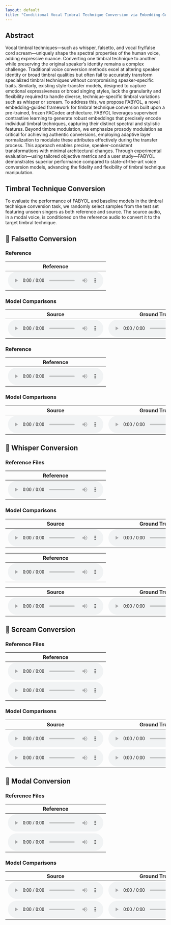 ```yaml
---
layout: default
title: "Conditional Vocal Timbral Technique Conversion via Embedding-Guided Attribute Modulation"
---
```


<!-- Link to custom CSS to hide GitHub button and footer -->
<link rel="stylesheet" href="/assets/css/style.css">

## Abstract

Vocal timbral techniques—such as whisper, falsetto, and vocal fry/false cord scream—uniquely shape the spectral properties of the human voice, adding expressive nuance. Converting one timbral technique to another while preserving the original speaker’s identity remains a complex challenge. Traditional voice conversion methods excel at altering speaker identity or broad timbral qualities but often fail to accurately transform specialized timbral techniques without compromising speaker-specific traits. Similarly, existing style-transfer models, designed to capture emotional expressiveness or broad singing styles, lack the granularity and flexibility required to handle diverse, technique-specific timbral variations such as whisper or scream. To address this, we propose FABYOL, a novel embedding-guided framework for timbral technique conversion built upon a pre-trained, frozen FACodec architecture. FABYOL leverages supervised contrastive learning to generate robust embeddings that precisely encode individual timbral techniques, capturing their distinct spectral and stylistic features. Beyond timbre modulation, we emphasize prosody modulation as critical for achieving authentic conversions, employing adaptive layer normalization to modulate these attributes effectively during the transfer process. This approach enables precise, speaker-consistent transformations with minimal architectural changes. Through experimental evaluation—using tailored objective metrics and a user study—FABYOL demonstrates superior performance compared to state-of-the-art voice conversion models, advancing the fidelity and flexibility of timbral technique manipulation.

## Timbral Technique Conversion

To evaluate the performance of FABYOL and baseline models in the timbral technique conversion task, we randomly select samples from the test set featuring unseen singers as both reference and source. The source audio, in a modal voice, is conditioned on the reference audio to convert it to the target timbral technique.

<h2>🎵 Falsetto Conversion</h2>

<h3>Reference</h3>
<table class="reference-files">
  <thead>
    <tr>
      <th>Reference</th>
    </tr>
  </thead>
  <tbody>
    <tr>
      <td><audio controls src="audio/conversion/falsetto/1/ref_jvs001_falset10_BASIC5000_1635.wav"></audio></td>
    </tr>
  </tbody>
</table>

<h3>Model Comparisons</h3>
<table class="model-comparisons">
  <thead>
    <tr>
      <th>Source</th>
      <th>Ground Truth</th>
      <th>CosyVoice</th>
      <th>FreeVC</th>
      <th>FACodec</th>
      <th>FABYOL (Proposed)</th>
    </tr>
  </thead>
  <tbody>
    <tr>
      <td><audio controls src="audio/conversion/falsetto/1/source_jvs021_parallel100_VOICEACTRESS100_005.wav"></audio></td>
      <td><audio controls src="audio/conversion/falsetto/1/GT_jvs021_falset10_VOICEACTRESS100_005.wav"></audio></td>
      <td><audio controls src="audio/conversion/falsetto/1/COSYjvs021_parallel100_VOICEACTRESS100_005_to_falsetto_jvs001_falset10_BASIC5000_1635.wav"></audio></td>
      <td><audio controls src="audio/conversion/falsetto/1/Free_jvs021_parallel100_VOICEACTRESS100_005_to_falsetto_jvs001_falset10_BASIC5000_1635.wav"></audio></td>
      <td><audio controls src="audio/conversion/falsetto/1/ORI_jvs021_parallel100_VOICEACTRESS100_005_to_falsetto_jvs001_falset10_BASIC5000_1635.wav"></audio></td>
      <td><audio controls src="audio/conversion/falsetto/1/PRO_jvs021_parallel100_VOICEACTRESS100_005_to_falsetto_ref1_jvs001_falset10_BASIC5000_1635.wav"></audio></td>
    </tr>
  </tbody>
</table>
<h3>Reference</h3>
<table class="reference-files">
  <thead>
    <tr>
      <th>Reference</th>
    </tr>
  </thead>
  <tbody>
    <tr>
      <td><audio controls src="audio/conversion/falsetto/2/jvs019_falset10_VOICEACTRESS100_003.wav"></audio></td>
    </tr>
  </tbody>
</table>
<h3>Model Comparisons</h3>
<table class="model-comparisons">
  <thead>
    <tr>
      <th>Source</th>
      <th>Ground Truth</th>
      <th>CosyVoice</th>
      <th>FreeVC</th>
      <th>FACodec</th>
      <th>FABYOL (Proposed)</th>
    </tr>
  </thead>
  <tbody>
    <tr>
      <td><audio controls src="audio/conversion/falsetto/2/SOUCREjvs047_parallel100_VOICEACTRESS100_001.wav"></audio></td>
      <td><audio controls src="audio/conversion/falsetto/2/GT_jvs047_falset10_VOICEACTRESS100_001.wav"></audio></td>
      <td><audio controls src="audio/conversion/falsetto/2/COSY_jvs047_parallel100_VOICEACTRESS100_001_to_falsetto_jvs019_falset10_VOICEACTRESS100_003.wav"></audio></td>
      <td><audio controls src="audio/conversion/falsetto/2/FREE_jvs047_parallel100_VOICEACTRESS100_001_to_falsetto_jvs019_falset10_VOICEACTRESS100_003.wav"></audio></td>
      <td><audio controls src="audio/conversion/falsetto/2/ORI_jvs047_parallel100_VOICEACTRESS100_001_to_falsetto_jvs019_falset10_VOICEACTRESS100_003.wav"></audio></td>
      <td><audio controls src="audio/conversion/falsetto/2/FABYOL_jvs047_parallel100_VOICEACTRESS100_001_to_falsetto_ref2_jvs019_falset10_VOICEACTRESS100_003.wav"></audio></td>
    </tr>
  </tbody>
</table>
<h2>🎵 Whisper Conversion</h2>

<h3>Reference Files</h3>
<table class="reference-files">
  <thead>
    <tr>
      <th>Reference</th>
    </tr>
  </thead>
  <tbody>
    <tr>
      <td><audio controls src="audio/conversion/whisper/2/ref_jvs019_whisper10_TRAVEL1000_0391.wav"></audio></td>
    </tr>
  </tbody>
</table>

<h3>Model Comparisons</h3>
<table class="model-comparisons">
  <thead>
    <tr>
      <th>Source</th>
      <th>Ground Truth</th>
      <th>CosyVoice</th>
      <th>FreeVC</th>
      <th>FACodec</th>
      <th>FABYOL (Proposed)</th>
    </tr>
  </thead>
  <tbody>
    <tr>
      <td><audio controls src="audio/conversion/whisper/1/jvs025_parallel100_VOICEACTRESS100_002.wav"></audio></td>
      <td><audio controls src="audio/conversion/whisper/1/GT_jvs025_whisper10_VOICEACTRESS100_002.wav"></audio></td>
      <td><audio controls src="audio/conversion/whisper/1/COSY_jvs025_parallel100_VOICEACTRESS100_002_to_whisper_jvs019_whisper10_TRAVEL1000_0391.wav"></audio></td>
      <td><audio controls src="audio/conversion/whisper/1/FREE_jvs025_parallel100_VOICEACTRESS100_001_to_whisper_jvs019_whisper10_TRAVEL1000_0391.wavv"></audio></td>
      <td><audio controls src="audio/conversion/whisper/1/ORI_jvs021_parallel100_VOICEACTRESS100_005_to_whisper_jvs001_whisper10_BASIC5000_1635.wav"></audio></td>
      <td><audio controls src="audio/conversion/whisper/1/PRO_jvs025_parallel100_VOICEACTRESS100_002_to_whisper_ref2_jvs019_whisper10_TRAVEL1000_0391.wav"></audio></td>
    </tr>
  </tbody>
</table>
<table class="reference-files">
  <thead>
    <tr>
      <th>Reference</th>
    </tr>
  </thead>
  <tbody>
    <tr>
      <td><audio controls src="audio/conversion/whisper/2/ref_jvs001_whisper10_BASIC5000_1140.wav"></audio></td>
    </tr>
  </tbody>
</table>
<table class="model-comparisons">
  <thead>
    <tr>
      <th>Source</th>
      <th>Ground Truth</th>
      <th>CosyVoice</th>
      <th>FreeVC</th>
      <th>FACodec</th>
      <th>FABYOL (Proposed)</th>
    </tr>
  </thead>
  <tbody>
    <tr>
      <td><audio controls src="audio/conversion/whisper/2/SOURCEjvs047_parallel100_VOICEACTRESS100_001.wav"></audio></td>
      <td><audio controls src="audio/conversion/whisper/2/GT_jvs047_whisper10_VOICEACTRESS100_001.wav"></audio></td>
      <td><audio controls src="audio/conversion/whisper/2/COSY_jvs021_parallel100_VOICEACTRESS100_003_to_whisper_jvs001_whisper10_BASIC5000_1140.wav"></audio></td>
      <td><audio controls src="audio/conversion/whisper/2/FREE_jvs021_parallel100_VOICEACTRESS100_003_to_whisper_jvs001_whisper10_BASIC5000_1140.wav"></audio></td>
      <td><audio controls src="audio/conversion/whisper/2/ORI_jvs021_parallel100_VOICEACTRESS100_003_to_whisper_jvs001_whisper10_BASIC5000_1140.wav"></audio></td>
      <td><audio controls src="audio/conversion/whisper/2/PRO_jvs021_parallel100_VOICEACTRESS100_003_to_whisper_ref1_jvs001_whisper10_BASIC5000_1140.wav"></audio></td>
    </tr>
  </tbody>
</table>
<h2>🎵 Scream Conversion</h2>

<h3>Reference Files</h3>
<table class="reference-files">
  <thead>
    <tr>
      <th>Reference</th>
    </tr>
  </thead>
  <tbody>
    <tr>
      <td><audio controls src="audio/conversion/scream/1/ref_jvs001_scream10_BASIC5000_1635.wav"></audio></td>
    </tr>
    <tr>
      <td><audio controls src="audio/conversion/scream/2/ref_jvs001_scream10_BASIC5000_1635.wav"></audio></td>
    </tr>
  </tbody>
</table>

<h3>Model Comparisons</h3>
<table class="model-comparisons">
  <thead>
    <tr>
      <th>Source</th>
      <th>Ground Truth</th>
      <th>CosyVoice</th>
      <th>FreeVC</th>
      <th>FACodec</th>
      <th>FABYOL (Proposed)</th>
    </tr>
  </thead>
  <tbody>
    <tr>
      <td><audio controls src="audio/conversion/scream/1/source_jvs021_parallel100_VOICEACTRESS100_005.wav"></audio></td>
      <td><audio controls src="audio/conversion/scream/1/GT_jvs021_scream10_VOICEACTRESS100_005.wav"></audio></td>
      <td><audio controls src="audio/conversion/scream/1/COSYjvs021_parallel100_VOICEACTRESS100_005_to_scream_jvs001_scream10_BASIC5000_1635.wav"></audio></td>
      <td><audio controls src="audio/conversion/scream/1/Free_jvs021_parallel100_VOICEACTRESS100_005_to_scream_jvs001_scream10_BASIC5000_1635.wav"></audio></td>
      <td><audio controls src="audio/conversion/scream/1/ORI_jvs021_parallel100_VOICEACTRESS100_005_to_scream_jvs001_scream10_BASIC5000_1635.wav"></audio></td>
      <td><audio controls src="audio/conversion/scream/1/FABYOL_jvs021_parallel100_VOICEACTRESS100_005_to_scream_ref1_jvs001_scream10_BASIC5000_1635.wav"></audio></td>
    </tr>
    <tr>
      <td><audio controls src="audio/conversion/scream/2/SOURCEjvs047_parallel100_VOICEACTRESS100_001.wav"></audio></td>
      <td><audio controls src="audio/conversion/scream/2/GT_jvs047_scream10_VOICEACTRESS100_001.wav"></audio></td>
      <td><audio controls src="audio/conversion/scream/2/COSYjvs047_parallel100_VOICEACTRESS100_001_to_scream_jvs001_scream10_BASIC5000_1635.wav"></audio></td>
      <td><audio controls src="audio/conversion/scream/2/FREEjvs047_parallel100_VOICEACTRESS100_001_to_scream_jvs001_scream10_BASIC5000_1635.wav"></audio></td>
      <td><audio controls src="audio/conversion/scream/2/ORI_jvs047_parallel100_VOICEACTRESS100_001_to_scream_jvs001_scream10_BASIC5000_1635.wav"></audio></td>
      <td><audio controls src="audio/conversion/scream/2/FABYOL_jvs047_parallel100_VOICEACTRESS100_001_to_scream_ref1_jvs001_scream10_BASIC5000_1635.wav"></audio></td>
    </tr>
  </tbody>
</table>

<h2>🎵 Modal Conversion</h2>

<h3>Reference Files</h3>
<table class="reference-files">
  <thead>
    <tr>
      <th>Reference</th>
    </tr>
  </thead>
  <tbody>
    <tr>
      <td><audio controls src="audio/conversion/modal/1/ref_jvs001_modal10_BASIC5000_1635.wav"></audio></td>
    </tr>
    <tr>
      <td><audio controls src="audio/conversion/modal/2/ref_jvs001_modal10_BASIC5000_1635.wav"></audio></td>
    </tr>
  </tbody>
</table>

<h3>Model Comparisons</h3>
<table class="model-comparisons">
  <thead>
    <tr>
      <th>Source</th>
      <th>Ground Truth</th>
      <th>CosyVoice</th>
      <th>FreeVC</th>
      <th>FACodec</th>
      <th>FABYOL (Proposed)</th>
    </tr>
  </thead>
  <tbody>
    <tr>
      <td><audio controls src="audio/conversion/modal/1/source_jvs021_parallel100_VOICEACTRESS100_005.wav"></audio></td>
      <td><audio controls src="audio/conversion/modal/1/GT_jvs021_modal10_VOICEACTRESS100_005.wav"></audio></td>
      <td><audio controls src="audio/conversion/modal/1/COSYjvs021_parallel100_VOICEACTRESS100_005_to_modal_jvs001_modal10_BASIC5000_1635.wav"></audio></td>
      <td><audio controls src="audio/conversion/modal/1/Free_jvs021_parallel100_VOICEACTRESS100_005_to_modal_jvs001_modal10_BASIC5000_1635.wav"></audio></td>
      <td><audio controls src="audio/conversion/modal/1/ORI_jvs021_parallel100_VOICEACTRESS100_005_to_modal_jvs001_modal10_BASIC5000_1635.wav"></audio></td>
      <td><audio controls src="audio/conversion/modal/1/FABYOL_jvs021_parallel100_VOICEACTRESS100_005_to_modal_ref1_jvs001_modal10_BASIC5000_1635.wav"></audio></td>
    </tr>
    <tr>
      <td><audio controls src="audio/conversion/modal/2/SOURCEjvs047_parallel100_VOICEACTRESS100_001.wav"></audio></td>
      <td><audio controls src="audio/conversion/modal/2/GT_jvs047_modal10_VOICEACTRESS100_001.wav"></audio></td>
      <td><audio controls src="audio/conversion/modal/2/COSYjvs047_parallel100_VOICEACTRESS100_001_to_modal_jvs001_modal10_BASIC5000_1635.wav"></audio></td>
      <td><audio controls src="audio/conversion/modal/2/FREEjvs047_parallel100_VOICEACTRESS100_001_to_modal_jvs001_modal10_BASIC5000_1635.wav"></audio></td>
      <td><audio controls src="audio/conversion/modal/2/ORI_jvs047_parallel100_VOICEACTRESS100_001_to_modal_jvs001_modal10_BASIC5000_1635.wav"></audio></td>
      <td><audio controls src="audio/conversion/modal/2/FABYOL_jvs047_parallel100_VOICEACTRESS100_001_to_modal_ref1_jvs001_modal10_BASIC5000_1635.wav"></audio></td>
    </tr>
  </tbody>
</table>
